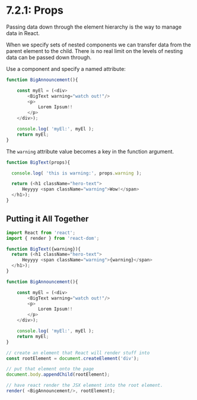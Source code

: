 # 7.2.1: Props

Passing data down through the element hierarchy is the way to manage data in React.

When we specify sets of nested components we can transfer data from the parent element to the child. There is no real limit on the levels of nesting data can be passed down through.

Use a component and specify a named attribute:

```javascript
function BigAnnouncement(){

    const myEl = (<div>
        <BigText warning="watch out!"/>
        <p>
            Lorem Ipsum!!
        </p>
    </div>);

    console.log( 'myEl:', myEl );
    return myEl;
}
```

The `warning` attribute value becomes a key in the function argument.

```javascript
function BigText(props){

  console.log( 'this is warning:', props.warning );

  return (<h1 className="hero-text">
      Heyyyy <span className="warning">Wow!</span>
  </h1>);
}
```

## Putting it All Together

```javascript
import React from 'react';
import { render } from 'react-dom';

function BigText({warning}){
  return (<h1 className="hero-text">
      Heyyyy <span className="warning">{warning}</span>
  </h1>);
}

function BigAnnouncement(){

    const myEl = (<div>
        <BigText warning="watch out!"/>
        <p>
            Lorem Ipsum!!
        </p>
    </div>);

    console.log( 'myEl:', myEl );
    return myEl;
}

// create an element that React will render stuff into
const rootElement = document.createElement('div');

// put that element onto the page
document.body.appendChild(rootElement);

// have react render the JSX element into the root element.
render( <BigAnnouncement/>, rootElement);
```

